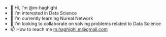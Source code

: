 - 👋 Hi, I’m @m-haghighi
- 👀 I’m interested in Data Science
- 🌱 I’m currently learning Nureal Network
- 💞️ I’m looking to collaborate on solving problems related to Data Science
- 📫 How to reach me m.haghighi.m@gmail.com

<!---
m-haghighi/m-haghighi is a ✨ special ✨ repository because its `README.md` (this file) appears on your GitHub profile.
You can click the Preview link to take a look at your changes.
--->
